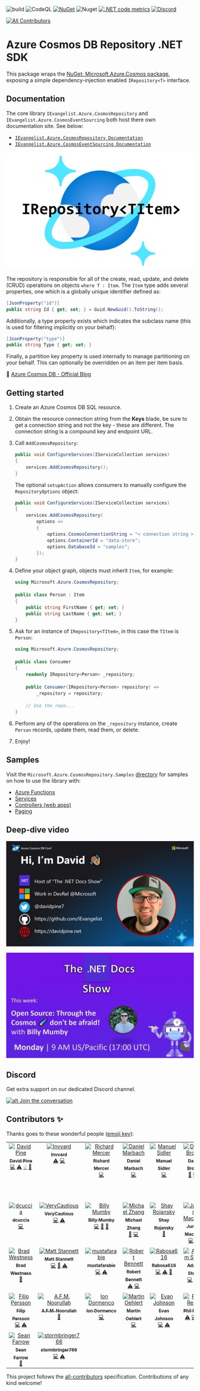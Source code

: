 ![build](https://github.com/IEvangelist/azure-cosmos-dotnet-repository/workflows/build/badge.svg) ![CodeQL](https://github.com/IEvangelist/azure-cosmos-dotnet-repository/workflows/CodeQL/badge.svg) [![NuGet](https://img.shields.io/nuget/v/IEvangelist.Azure.CosmosRepository.svg?style=flat&label=NuGet%20version)](https://www.nuget.org/packages/IEvangelist.Azure.CosmosRepository) ![Nuget](https://img.shields.io/nuget/dt/IEvangelist.Azure.CosmosRepository?color=blue&label=NuGet%20downloads&logo=nuget) [![.NET code metrics](https://github.com/IEvangelist/azure-cosmos-dotnet-repository/actions/workflows/code-metrics.yml/badge.svg)](https://github.com/IEvangelist/azure-cosmos-dotnet-repository/actions/workflows/code-metrics.yml) [![Discord](https://img.shields.io/discord/868239483529723914.svg?label=&logo=discord&logoColor=ffffff&color=7389D8&labelColor=6A7EC2)](https://discord.com/invite/qMXrX4shAv)

 <!-- ALL-CONTRIBUTORS-BADGE:START - Do not remove or modify this section -->
[![All Contributors](https://img.shields.io/badge/all_contributors-30-orange.svg?style=flat-square)](#contributors-)
<!-- ALL-CONTRIBUTORS-BADGE:END -->

# Azure Cosmos DB Repository .NET SDK

This package wraps the [NuGet: Microsoft.Azure.Cosmos package](https://www.nuget.org/packages/Microsoft.Azure.Cosmos),
exposing a simple dependency-injection enabled `IRepository<T>` interface.

## Documentation

The core library `IEvangelist.Azure.CosmosRepository` and `IEvangelist.Azure.CosmosEventSourcing` both host there own documentation site. See below:

* [`IEvangelist.Azure.CosmosRepository Documentation`](https://ievangelist.github.io/azure-cosmos-dotnet-repository/1-getting-started/)
* [`IEvangelist.Azure.CosmosEventSourcing Documentation`](https://mumby0168.github.io/cosmos-event-sourcing-docs/)

![Cosmos Repository](CosmosRepository.png)

The repository is responsible for all of the create, read, update, and delete (CRUD) operations on objects `where T : Item`. The `Item` type adds
several properties, one which is a globally unique identifier defined as:

```csharp
[JsonProperty("id")]
public string Id { get; set; } = Guid.NewGuid().ToString();
```

Additionally, a type property exists which indicates the subclass name (this is used for filtering implicitly on your behalf):

```csharp
[JsonProperty("type")]
public string Type { get; set; }
```

Finally, a partition key property is used internally to manage partitioning on your behalf. This can optionally be overridden on an item per item basis.

📣 [Azure Cosmos DB - Official Blog](https://devblogs.microsoft.com/cosmosdb/azure-cosmos-db-repository-net-sdk-v-1-0-4)


## Getting started

1. Create an Azure Cosmos DB SQL resource.
1. Obtain the resource connection string from the **Keys** blade, be sure to get a connection string and not the key - these are different. The connection string is a compound key and endpoint URL.
1. Call `AddCosmosRepository`:

   ```csharp
   public void ConfigureServices(IServiceCollection services)
   {
       services.AddCosmosRepository();
   }
   ```

   The optional `setupAction` allows consumers to manually configure the `RepositoryOptions` object:

   ```csharp
   public void ConfigureServices(IServiceCollection services)
   {
       services.AddCosmosRepository(
           options =>
           {
               options.CosmosConnectionString = "< connection string >";
               options.ContainerId = "data-store";
               options.DatabaseId = "samples";
           });
   }
   ```

1. Define your object graph, objects must inherit `Item`, for example:

   ```csharp
   using Microsoft.Azure.CosmosRepository;

   public class Person : Item
   {
       public string FirstName { get; set; }
       public string LastName { get; set; }
   }
   ```

1. Ask for an instance of `IRepository<TItem>`, in this case the `TItem` is `Person`:

   ```csharp
   using Microsoft.Azure.CosmosRepository;

   public class Consumer
   {
       readonly IRepository<Person> _repository;

       public Consumer(IRepository<Person> repository) =>
           _repository = repository;

       // Use the repo...
   }
   ```

1. Perform any of the operations on the `_repository` instance, create `Person` records, update them, read them, or delete.
1. Enjoy!

<!--
Notes for tagging releases:
  https://rehansaeed.com/the-easiest-way-to-version-nuget-packages/#minver

git tag -a 2.1.3 -m "Build v2.1.3"
git push upstream --tags
dotnet build
-->

## Samples

Visit the `Microsoft.Azure.CosmosRepository.Samples` [directory](https://github.com/IEvangelist/azure-cosmos-dotnet-repository/tree/main/samples) for samples on how to use the library with:

- [Azure Functions](https://github.com/IEvangelist/azure-cosmos-dotnet-repository/tree/main/samples/Microsoft.Azure.CosmosRepository/AzureFunctionTier)
- [Services](https://github.com/IEvangelist/azure-cosmos-dotnet-repository/tree/main/samples/Microsoft.Azure.CosmosRepository/ServiceTier)
- [Controllers (web apps)](https://github.com/IEvangelist/azure-cosmos-dotnet-repository/tree/main/samples/Microsoft.Azure.CosmosRepository/WebTier)
- [Paging](https://github.com/IEvangelist/azure-cosmos-dotnet-repository/tree/main/samples/Microsoft.Azure.CosmosRepository/Paging)

## Deep-dive video

[![A deep dive into the Azure Cosmos DB repository pattern NET SDK](images/deep-dive-talk.png)](https://www.youtube.com/watch?v=izdnmBrTweA)

[![Cosmos Repository Crash Course](images/dotnet-docs-show.jpeg)](https://www.youtube.com/watch?v=_rsVwc4n8Ps)

## Discord

Get extra support on our dedicated Discord channel.

[![alt Join the conversation](https://img.shields.io/discord/868239483529723914.svg "Discord")](https://discord.com/invite/qMXrX4shAv)

## Contributors ✨

Thanks goes to these wonderful people ([emoji key](https://allcontributors.org/docs/en/emoji-key)):

<!-- ALL-CONTRIBUTORS-LIST:START - Do not remove or modify this section -->
<!-- prettier-ignore-start -->
<!-- markdownlint-disable -->
<table>
  <tbody>
    <tr>
      <td align="center" valign="top" width="14.28%"><a href="https://www.microsoft.com"><img src="https://avatars0.githubusercontent.com/u/7679720?v=4?s=100" width="100px;" alt="David Pine"/><br /><sub><b>David Pine</b></sub></a><br /><a href="https://github.com/IEvangelist/azure-cosmos-dotnet-repository/commits?author=IEvangelist" title="Code">💻</a> <a href="https://github.com/IEvangelist/azure-cosmos-dotnet-repository/commits?author=IEvangelist" title="Tests">⚠️</a> <a href="#example-IEvangelist" title="Examples">💡</a> <a href="https://github.com/IEvangelist/azure-cosmos-dotnet-repository/pulls?q=is%3Apr+reviewed-by%3AIEvangelist" title="Reviewed Pull Requests">👀</a></td>
      <td align="center" valign="top" width="14.28%"><a href="https://twitter.com/invvard"><img src="https://avatars0.githubusercontent.com/u/7305493?v=4?s=100" width="100px;" alt="Invvard"/><br /><sub><b>Invvard</b></sub></a><br /><a href="https://github.com/IEvangelist/azure-cosmos-dotnet-repository/commits?author=Invvard" title="Tests">⚠️</a> <a href="https://github.com/IEvangelist/azure-cosmos-dotnet-repository/commits?author=Invvard" title="Code">💻</a></td>
      <td align="center" valign="top" width="14.28%"><a href="http://richmercer.com/"><img src="https://avatars3.githubusercontent.com/u/1423493?v=4?s=100" width="100px;" alt="Richard Mercer"/><br /><sub><b>Richard Mercer</b></sub></a><br /><a href="https://github.com/IEvangelist/azure-cosmos-dotnet-repository/commits?author=RichMercer" title="Code">💻</a></td>
      <td align="center" valign="top" width="14.28%"><a href="http://www.planetgeek.ch"><img src="https://avatars1.githubusercontent.com/u/174258?v=4?s=100" width="100px;" alt="Daniel Marbach"/><br /><sub><b>Daniel Marbach</b></sub></a><br /><a href="https://github.com/IEvangelist/azure-cosmos-dotnet-repository/commits?author=danielmarbach" title="Code">💻</a></td>
      <td align="center" valign="top" width="14.28%"><a href="https://manuel.sidler.io"><img src="https://avatars3.githubusercontent.com/u/802015?v=4?s=100" width="100px;" alt="Manuel Sidler"/><br /><sub><b>Manuel Sidler</b></sub></a><br /><a href="https://github.com/IEvangelist/azure-cosmos-dotnet-repository/commits?author=manuelsidler" title="Code">💻</a></td>
      <td align="center" valign="top" width="14.28%"><a href="http://daveabrock.com"><img src="https://avatars1.githubusercontent.com/u/275862?v=4?s=100" width="100px;" alt="Dave Brock"/><br /><sub><b>Dave Brock</b></sub></a><br /><a href="https://github.com/IEvangelist/azure-cosmos-dotnet-repository/commits?author=daveabrock" title="Documentation">📖</a> <a href="https://github.com/IEvangelist/azure-cosmos-dotnet-repository/commits?author=daveabrock" title="Code">💻</a></td>
      <td align="center" valign="top" width="14.28%"><a href="http://www.develoopers.co.uk"><img src="https://avatars0.githubusercontent.com/u/972726?v=4?s=100" width="100px;" alt="Cagdas Erman Afacan"/><br /><sub><b>Cagdas Erman Afacan</b></sub></a><br /><a href="https://github.com/IEvangelist/azure-cosmos-dotnet-repository/commits?author=afacanerman" title="Code">💻</a> <a href="#example-afacanerman" title="Examples">💡</a></td>
    </tr>
    <tr>
      <td align="center" valign="top" width="14.28%"><a href="https://github.com/dcuccia"><img src="https://avatars.githubusercontent.com/u/479617?v=4?s=100" width="100px;" alt="dcuccia"/><br /><sub><b>dcuccia</b></sub></a><br /><a href="https://github.com/IEvangelist/azure-cosmos-dotnet-repository/commits?author=dcuccia" title="Code">💻</a></td>
      <td align="center" valign="top" width="14.28%"><a href="https://github.com/VeryCautious"><img src="https://avatars.githubusercontent.com/u/38176872?v=4?s=100" width="100px;" alt="VeryCautious"/><br /><sub><b>VeryCautious</b></sub></a><br /><a href="https://github.com/IEvangelist/azure-cosmos-dotnet-repository/commits?author=VeryCautious" title="Code">💻</a> <a href="https://github.com/IEvangelist/azure-cosmos-dotnet-repository/commits?author=VeryCautious" title="Tests">⚠️</a></td>
      <td align="center" valign="top" width="14.28%"><a href="https://github.com/mumby0168"><img src="https://avatars.githubusercontent.com/u/23740684?v=4?s=100" width="100px;" alt="Billy Mumby"/><br /><sub><b>Billy Mumby</b></sub></a><br /><a href="https://github.com/IEvangelist/azure-cosmos-dotnet-repository/commits?author=mumby0168" title="Code">💻</a> <a href="https://github.com/IEvangelist/azure-cosmos-dotnet-repository/commits?author=mumby0168" title="Documentation">📖</a> <a href="#ideas-mumby0168" title="Ideas, Planning, & Feedback">🤔</a></td>
      <td align="center" valign="top" width="14.28%"><a href="https://github.com/zhangzunke"><img src="https://avatars.githubusercontent.com/u/16775338?v=4?s=100" width="100px;" alt="Michael Zhang"/><br /><sub><b>Michael Zhang</b></sub></a><br /><a href="#ideas-zhangzunke" title="Ideas, Planning, & Feedback">🤔</a> <a href="https://github.com/IEvangelist/azure-cosmos-dotnet-repository/commits?author=zhangzunke" title="Code">💻</a></td>
      <td align="center" valign="top" width="14.28%"><a href="http://www.roji.org"><img src="https://avatars.githubusercontent.com/u/1862641?v=4?s=100" width="100px;" alt="Shay Rojansky"/><br /><sub><b>Shay Rojansky</b></sub></a><br /><a href="https://github.com/IEvangelist/azure-cosmos-dotnet-repository/pulls?q=is%3Apr+reviewed-by%3Aroji" title="Reviewed Pull Requests">👀</a></td>
      <td align="center" valign="top" width="14.28%"><a href="https://www.linkedin.com/in/junior-wellemen-de-macedo-mba-mcp-ms-49282643/?locale=en_US"><img src="https://avatars.githubusercontent.com/u/12876899?v=4?s=100" width="100px;" alt="Junior Macedo"/><br /><sub><b>Junior Macedo</b></sub></a><br /><a href="https://github.com/IEvangelist/azure-cosmos-dotnet-repository/commits?author=jrwmacedo" title="Code">💻</a> <a href="#ideas-jrwmacedo" title="Ideas, Planning, & Feedback">🤔</a></td>
      <td align="center" valign="top" width="14.28%"><a href="http://emrekara.me"><img src="https://avatars.githubusercontent.com/u/17519791?v=4?s=100" width="100px;" alt="Emre KARA"/><br /><sub><b>Emre KARA</b></sub></a><br /><a href="https://github.com/IEvangelist/azure-cosmos-dotnet-repository/commits?author=emrekara37" title="Code">💻</a></td>
    </tr>
    <tr>
      <td align="center" valign="top" width="14.28%"><a href="http://www.bradwestness.com"><img src="https://avatars.githubusercontent.com/u/1802434?v=4?s=100" width="100px;" alt="Brad Westness"/><br /><sub><b>Brad Westness</b></sub></a><br /><a href="https://github.com/IEvangelist/azure-cosmos-dotnet-repository/pulls?q=is%3Apr+reviewed-by%3Abradwestness" title="Reviewed Pull Requests">👀</a></td>
      <td align="center" valign="top" width="14.28%"><a href="https://github.com/BeigeBadger"><img src="https://avatars.githubusercontent.com/u/8124536?v=4?s=100" width="100px;" alt="Matt Stannett"/><br /><sub><b>Matt Stannett</b></sub></a><br /><a href="https://github.com/IEvangelist/azure-cosmos-dotnet-repository/commits?author=BeigeBadger" title="Code">💻</a> <a href="https://github.com/IEvangelist/azure-cosmos-dotnet-repository/commits?author=BeigeBadger" title="Documentation">📖</a> <a href="https://github.com/IEvangelist/azure-cosmos-dotnet-repository/commits?author=BeigeBadger" title="Tests">⚠️</a></td>
      <td align="center" valign="top" width="14.28%"><a href="https://github.com/mustafarabie"><img src="https://avatars.githubusercontent.com/u/24240605?v=4?s=100" width="100px;" alt="mustafarabie"/><br /><sub><b>mustafarabie</b></sub></a><br /><a href="https://github.com/IEvangelist/azure-cosmos-dotnet-repository/commits?author=mustafarabie" title="Code">💻</a> <a href="https://github.com/IEvangelist/azure-cosmos-dotnet-repository/commits?author=mustafarabie" title="Tests">⚠️</a></td>
      <td align="center" valign="top" width="14.28%"><a href="https://www.linkedin.com/in/robertobennett"><img src="https://avatars.githubusercontent.com/u/8798036?v=4?s=100" width="100px;" alt="Robert Bennett"/><br /><sub><b>Robert Bennett</b></sub></a><br /><a href="https://github.com/IEvangelist/azure-cosmos-dotnet-repository/commits?author=robertbennett1998" title="Tests">⚠️</a> <a href="https://github.com/IEvangelist/azure-cosmos-dotnet-repository/commits?author=robertbennett1998" title="Code">💻</a></td>
      <td align="center" valign="top" width="14.28%"><a href="https://github.com/Rabosa616"><img src="https://avatars.githubusercontent.com/u/12774781?v=4?s=100" width="100px;" alt="Rabosa616"/><br /><sub><b>Rabosa616</b></sub></a><br /><a href="https://github.com/IEvangelist/azure-cosmos-dotnet-repository/commits?author=Rabosa616" title="Code">💻</a> <a href="https://github.com/IEvangelist/azure-cosmos-dotnet-repository/commits?author=Rabosa616" title="Tests">⚠️</a> <a href="https://github.com/IEvangelist/azure-cosmos-dotnet-repository/commits?author=Rabosa616" title="Documentation">📖</a></td>
      <td align="center" valign="top" width="14.28%"><a href="http://www.adamstorr.co.uk"><img src="https://avatars.githubusercontent.com/u/374343?v=4?s=100" width="100px;" alt="Adam Storr"/><br /><sub><b>Adam Storr</b></sub></a><br /><a href="https://github.com/IEvangelist/azure-cosmos-dotnet-repository/commits?author=WestDiscGolf" title="Code">💻</a> <a href="https://github.com/IEvangelist/azure-cosmos-dotnet-repository/commits?author=WestDiscGolf" title="Tests">⚠️</a></td>
      <td align="center" valign="top" width="14.28%"><a href="https://www.linkedin.com/in/krbenton"><img src="https://avatars.githubusercontent.com/u/1820709?v=4?s=100" width="100px;" alt="Kevin Benton"/><br /><sub><b>Kevin Benton</b></sub></a><br /><a href="https://github.com/IEvangelist/azure-cosmos-dotnet-repository/commits?author=kevin-benton" title="Code">💻</a> <a href="https://github.com/IEvangelist/azure-cosmos-dotnet-repository/commits?author=kevin-benton" title="Tests">⚠️</a></td>
    </tr>
    <tr>
      <td align="center" valign="top" width="14.28%"><a href="https://github.com/filipmhpersson"><img src="https://avatars.githubusercontent.com/u/6987448?v=4?s=100" width="100px;" alt="Filip Persson"/><br /><sub><b>Filip Persson</b></sub></a><br /><a href="https://github.com/IEvangelist/azure-cosmos-dotnet-repository/commits?author=filipmhpersson" title="Code">💻</a> <a href="https://github.com/IEvangelist/azure-cosmos-dotnet-repository/commits?author=filipmhpersson" title="Tests">⚠️</a></td>
      <td align="center" valign="top" width="14.28%"><a href="https://www.fffffatah.tech"><img src="https://avatars.githubusercontent.com/u/43249848?v=4?s=100" width="100px;" alt="A.F.M. Noorullah"/><br /><sub><b>A.F.M. Noorullah</b></sub></a><br /><a href="https://github.com/IEvangelist/azure-cosmos-dotnet-repository/commits?author=fffffatah" title="Documentation">📖</a></td>
      <td align="center" valign="top" width="14.28%"><a href="https://github.com/idormenco"><img src="https://avatars.githubusercontent.com/u/1877190?v=4?s=100" width="100px;" alt="Ion Dormenco"/><br /><sub><b>Ion Dormenco</b></sub></a><br /><a href="https://github.com/IEvangelist/azure-cosmos-dotnet-repository/commits?author=idormenco" title="Code">💻</a></td>
      <td align="center" valign="top" width="14.28%"><a href="https://github.com/MO2k4"><img src="https://avatars.githubusercontent.com/u/453360?v=4?s=100" width="100px;" alt="Martin Oehlert"/><br /><sub><b>Martin Oehlert</b></sub></a><br /><a href="https://github.com/IEvangelist/azure-cosmos-dotnet-repository/commits?author=MO2k4" title="Code">💻</a></td>
      <td align="center" valign="top" width="14.28%"><a href="http://evancjohnson.com"><img src="https://avatars.githubusercontent.com/u/17952965?v=4?s=100" width="100px;" alt="Evan Johnson"/><br /><sub><b>Evan Johnson</b></sub></a><br /><a href="https://github.com/IEvangelist/azure-cosmos-dotnet-repository/commits?author=evancjohnson" title="Code">💻</a> <a href="https://github.com/IEvangelist/azure-cosmos-dotnet-repository/commits?author=evancjohnson" title="Tests">⚠️</a></td>
      <td align="center" valign="top" width="14.28%"><a href="https://github.com/philip-reed"><img src="https://avatars.githubusercontent.com/u/7798175?v=4?s=100" width="100px;" alt="Phil Reed"/><br /><sub><b>Phil Reed</b></sub></a><br /><a href="https://github.com/IEvangelist/azure-cosmos-dotnet-repository/commits?author=philip-reed" title="Tests">⚠️</a> <a href="https://github.com/IEvangelist/azure-cosmos-dotnet-repository/commits?author=philip-reed" title="Code">💻</a> <a href="https://github.com/IEvangelist/azure-cosmos-dotnet-repository/commits?author=philip-reed" title="Documentation">📖</a></td>
      <td align="center" valign="top" width="14.28%"><a href="https://github.com/dnitsch"><img src="https://avatars.githubusercontent.com/u/6850870?v=4?s=100" width="100px;" alt="dnitsch"/><br /><sub><b>dnitsch</b></sub></a><br /><a href="#ideas-dnitsch" title="Ideas, Planning, & Feedback">🤔</a></td>
    </tr>
    <tr>
      <td align="center" valign="top" width="14.28%"><a href="https://github.com/SeanFarrow"><img src="https://avatars.githubusercontent.com/u/1455486?v=4?s=100" width="100px;" alt="Sean Farrow"/><br /><sub><b>Sean Farrow</b></sub></a><br /><a href="#ideas-SeanFarrow" title="Ideas, Planning, & Feedback">🤔</a></td>
      <td align="center" valign="top" width="14.28%"><a href="https://github.com/stormbringer766"><img src="https://avatars.githubusercontent.com/u/14202723?v=4?s=100" width="100px;" alt="stormbringer766"/><br /><sub><b>stormbringer766</b></sub></a><br /><a href="https://github.com/IEvangelist/azure-cosmos-dotnet-repository/commits?author=stormbringer766" title="Code">💻</a> <a href="https://github.com/IEvangelist/azure-cosmos-dotnet-repository/commits?author=stormbringer766" title="Tests">⚠️</a></td>
    </tr>
  </tbody>
</table>

<!-- markdownlint-restore -->
<!-- prettier-ignore-end -->

<!-- ALL-CONTRIBUTORS-LIST:END -->

This project follows the [all-contributors](https://github.com/all-contributors/all-contributors) specification. Contributions of any kind welcome!
